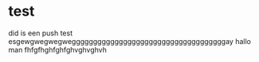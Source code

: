 # test 
did is een push test esgewgwegwegweggggggggggggggggggggggggggggggggggggay
hallo man fhfgfhghfghfghvghvghvh
